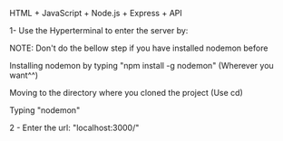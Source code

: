 HTML + JavaScript + Node.js + Express + API

1- Use the Hyperterminal to enter the server by:

NOTE: Don't do the bellow step if you have installed nodemon before

Installing nodemon by typing "npm install -g nodemon" (Wherever you want^^)

Moving to the directory where you cloned the project (Use cd)

Typing "nodemon"

2 - Enter the url: "localhost:3000/"
